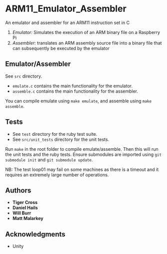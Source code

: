 # ARM11_Emulator_Assembler
An emulator and assembler for an ARM11 instruction set in C

1. _Emulator:_ Simulates the execution of an ARM binary file on a Raspberry Pi
2. _Assembler:_ translates an ARM assembly source file into a
binary file that can subsequently be executed by the emulator
 

## Emulator/Assembler
 
 See `src` directory.
 
 - `emulate.c` contains the main functionality for the emulator.
 - `assemble.c` contains the main functionality for the assembler.
 
 You can compile emulate using `make emulate`, and assemble using `make assemble`.

## Tests
 
 - See `test` directory for the ruby test suite.
 - See `src/unit_tests` directory for the unit tests.
 
Run `make` in the root folder to compile emulate/assemble. Then this will run the unit tests and the ruby tests. Ensure submodules are imported using `git submodule init` and `git submodule update`.

NB: The test loop01 may fail on some machines as there is a timeout and it requires an extremely large number of operations.

## Authors
 
* **Tiger Cross**
* **Daniel Hails**
* **Will Burr**
* **Matt Malarkey**

## Acknowledgments

* Unity

